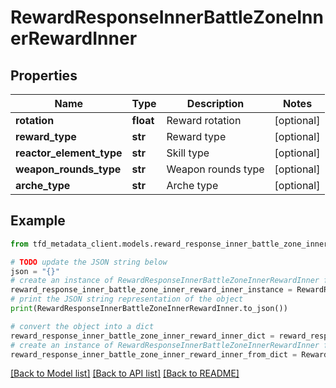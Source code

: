 # RewardResponseInnerBattleZoneInnerRewardInner


## Properties

Name | Type | Description | Notes
------------ | ------------- | ------------- | -------------
**rotation** | **float** | Reward rotation | [optional] 
**reward_type** | **str** | Reward type | [optional] 
**reactor_element_type** | **str** | Skill type | [optional] 
**weapon_rounds_type** | **str** | Weapon rounds type | [optional] 
**arche_type** | **str** | Arche type | [optional] 

## Example

```python
from tfd_metadata_client.models.reward_response_inner_battle_zone_inner_reward_inner import RewardResponseInnerBattleZoneInnerRewardInner

# TODO update the JSON string below
json = "{}"
# create an instance of RewardResponseInnerBattleZoneInnerRewardInner from a JSON string
reward_response_inner_battle_zone_inner_reward_inner_instance = RewardResponseInnerBattleZoneInnerRewardInner.from_json(json)
# print the JSON string representation of the object
print(RewardResponseInnerBattleZoneInnerRewardInner.to_json())

# convert the object into a dict
reward_response_inner_battle_zone_inner_reward_inner_dict = reward_response_inner_battle_zone_inner_reward_inner_instance.to_dict()
# create an instance of RewardResponseInnerBattleZoneInnerRewardInner from a dict
reward_response_inner_battle_zone_inner_reward_inner_from_dict = RewardResponseInnerBattleZoneInnerRewardInner.from_dict(reward_response_inner_battle_zone_inner_reward_inner_dict)
```
[[Back to Model list]](../README.md#documentation-for-models) [[Back to API list]](../README.md#documentation-for-api-endpoints) [[Back to README]](../README.md)


